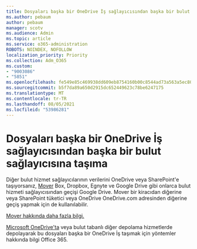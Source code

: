 ```yaml
---
title: Dosyaları başka bir OneDrive İş sağlayıcısından başka bir bulut sağlayıcısına taşıma
ms.author: pebaum
author: pebaum
manager: scotv
ms.audience: Admin
ms.topic: article
ms.service: o365-administration
ROBOTS: NOINDEX, NOFOLLOW
localization_priority: Priority
ms.collection: Adm_O365
ms.custom:
- "9003086"
- "5851"
ms.openlocfilehash: fe549e85c469938dd609eb8754160b00c8544ad73a563a5ec80a918ceec508c6
ms.sourcegitcommit: b5f7da89a650d2915dc652449623c78be6247175
ms.translationtype: MT
ms.contentlocale: tr-TR
ms.lasthandoff: 08/05/2021
ms.locfileid: "53986281"
---
```

# <a name="move-files-into-onedrive-for-business-from-another-cloud-provider"></a>Dosyaları başka bir OneDrive İş sağlayıcısından başka bir bulut sağlayıcısına taşıma

Diğer bulut hizmet sağlayıcılarının verilerini OneDrive veya SharePoint'e taşıyorsanız, [Mover](https://go.microsoft.com/fwlink/?linkid=2132453) Box, Dropbox, Egnyte ve Google Drive gibi onlarca bulut hizmeti sağlayıcısından geçişi Google Drive. Mover bir kiracıdan diğerine veya SharePoint tüketici veya OneDrive OneDrive.com adresinden diğerine geçiş yapmak için de kullanılabilir.

[Mover hakkında daha fazla bilgi.](https://go.microsoft.com/fwlink/?linkid=2132453)

[Microsoft OneDrive'ta](https://support.microsoft.com/office/7fb28cad-7e25-451f-8b4b-2d1a71e5c0e9) veya bulut tabanlı diğer depolama hizmetlerde depolayarak bu dosyaları başka bir OneDrive İş taşımak için yöntemler hakkında bilgi Office 365.
